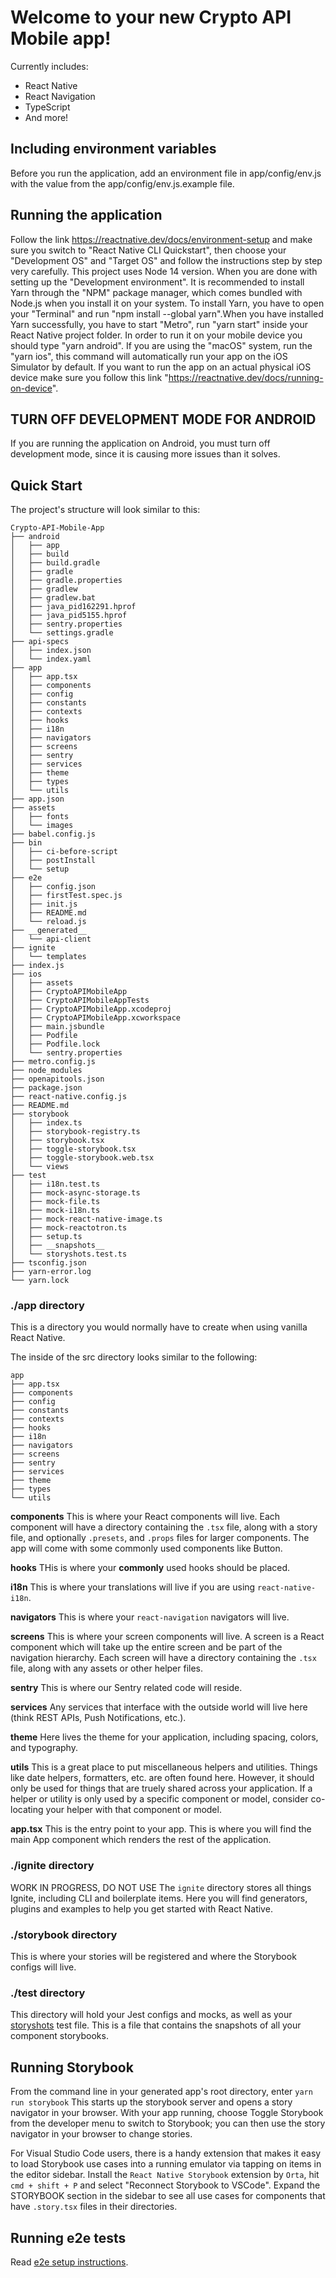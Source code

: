 # Welcome to your new Crypto API Mobile app!

Currently includes:

- React Native
- React Navigation
- TypeScript
- And more!

## Including environment variables
Before you run the application, add an environment file in app/config/env.js with the value from the app/config/env.js.example file.
 
## Running the application
Follow the link https://reactnative.dev/docs/environment-setup and make sure you switch to "React Native CLI Quickstart", then choose your "Development OS" and "Target OS" and follow the instructions step by step very carefully. This project uses Node 14 version. When you are done with setting up the "Development environment". It is recommended to install Yarn through the "NPM" package manager, which comes bundled with Node.js when you install it on your system. To install Yarn, you have to open your "Terminal" and run "npm install --global yarn".When you have installed Yarn successfully, you have to start "Metro", run "yarn start" inside your React Native project folder. In order to run it on your mobile device you should type "yarn android". If you are using the "macOS" system, run the "yarn ios", this command will automatically run your app on the iOS Simulator by default. If you want to run the app on an actual physical iOS device make sure you follow this link "https://reactnative.dev/docs/running-on-device".

## TURN OFF DEVELOPMENT MODE FOR ANDROID
If you are running the application on Android, you must turn off development mode, since it is causing more issues than it solves.

## Quick Start


The project's structure will look similar to this:

```
Crypto-API-Mobile-App
├── android
│   ├── app
│   ├── build
│   ├── build.gradle
│   ├── gradle
│   ├── gradle.properties
│   ├── gradlew
│   ├── gradlew.bat
│   ├── java_pid162291.hprof
│   ├── java_pid5155.hprof
│   ├── sentry.properties
│   └── settings.gradle
├── api-specs
│   ├── index.json
│   └── index.yaml
├── app
│   ├── app.tsx
│   ├── components
│   ├── config
│   ├── constants
│   ├── contexts
│   ├── hooks
│   ├── i18n
│   ├── navigators
│   ├── screens
│   ├── sentry
│   ├── services
│   ├── theme
│   ├── types
│   └── utils
├── app.json
├── assets
│   ├── fonts
│   └── images
├── babel.config.js
├── bin
│   ├── ci-before-script
│   ├── postInstall
│   └── setup
├── e2e
│   ├── config.json
│   ├── firstTest.spec.js
│   ├── init.js
│   ├── README.md
│   └── reload.js
├── __generated__
│   └── api-client
├── ignite
│   └── templates
├── index.js
├── ios
│   ├── assets
│   ├── CryptoAPIMobileApp
│   ├── CryptoAPIMobileAppTests
│   ├── CryptoAPIMobileApp.xcodeproj
│   ├── CryptoAPIMobileApp.xcworkspace
│   ├── main.jsbundle
│   ├── Podfile
│   ├── Podfile.lock
│   └── sentry.properties
├── metro.config.js
├── node_modules
├── openapitools.json
├── package.json
├── react-native.config.js
├── README.md
├── storybook
│   ├── index.ts
│   ├── storybook-registry.ts
│   ├── storybook.tsx
│   ├── toggle-storybook.tsx
│   ├── toggle-storybook.web.tsx
│   └── views
├── test
│   ├── i18n.test.ts
│   ├── mock-async-storage.ts
│   ├── mock-file.ts
│   ├── mock-i18n.ts
│   ├── mock-react-native-image.ts
│   ├── mock-reactotron.ts
│   ├── setup.ts
│   ├── __snapshots__
│   └── storyshots.test.ts
├── tsconfig.json
├── yarn-error.log
└── yarn.lock

```

### ./app directory

This is a directory you would normally have to create when using vanilla React Native.

The inside of the src directory looks similar to the following:

```
app
├── app.tsx
├── components
├── config
├── constants
├── contexts
├── hooks
├── i18n
├── navigators
├── screens
├── sentry
├── services
├── theme
├── types
└── utils
```

**components**
This is where your React components will live. Each component will have a directory containing the `.tsx` file, along with a story file, and optionally `.presets`, and `.props` files for larger components. The app will come with some commonly used components like Button.

**hooks**
THis is where your **commonly** used hooks should be placed.

**i18n**
This is where your translations will live if you are using `react-native-i18n`.

**navigators**
This is where your `react-navigation` navigators will live.

**screens**
This is where your screen components will live. A screen is a React component which will take up the entire screen and be part of the navigation hierarchy. Each screen will have a directory containing the `.tsx` file, along with any assets or other helper files.

**sentry**
This is where our Sentry related code will reside.

**services**
Any services that interface with the outside world will live here (think REST APIs, Push Notifications, etc.).

**theme**
Here lives the theme for your application, including spacing, colors, and typography.

**utils**
This is a great place to put miscellaneous helpers and utilities. Things like date helpers, formatters, etc. are often found here. However, it should only be used for things that are truely shared across your application. If a helper or utility is only used by a specific component or model, consider co-locating your helper with that component or model.

**app.tsx** This is the entry point to your app. This is where you will find the main App component which renders the rest of the application.

### ./ignite directory

WORK IN PROGRESS, DO NOT USE
The `ignite` directory stores all things Ignite, including CLI and boilerplate items. Here you will find generators, plugins and examples to help you get started with React Native.

### ./storybook directory

This is where your stories will be registered and where the Storybook configs will live.

### ./test directory

This directory will hold your Jest configs and mocks, as well as your [storyshots](https://github.com/storybooks/storybook/tree/master/addons/storyshots) test file. This is a file that contains the snapshots of all your component storybooks.

## Running Storybook

From the command line in your generated app's root directory, enter `yarn run storybook`
This starts up the storybook server and opens a story navigator in your browser. With your app
running, choose Toggle Storybook from the developer menu to switch to Storybook; you can then
use the story navigator in your browser to change stories.

For Visual Studio Code users, there is a handy extension that makes it easy to load Storybook use cases into a running emulator via tapping on items in the editor sidebar. Install the `React Native Storybook` extension by `Orta`, hit `cmd + shift + P` and select "Reconnect Storybook to VSCode". Expand the STORYBOOK section in the sidebar to see all use cases for components that have `.story.tsx` files in their directories.

## Running e2e tests

Read [e2e setup instructions](./e2e/README.md).
